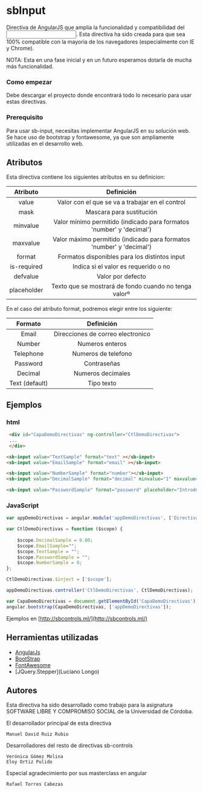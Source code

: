 # sbInput

Directiva de AngularJS que amplia la funcionalidad y compatibilidad del <input></input>.
Esta directiva ha sido creada para que sea 100% compatible con la mayoria de los navegadores (especialmente con IE y Chrome).

NOTA: Esta en una fase inicial y en un futuro esperamos dotarla de mucha más funcionalidad.

### Como empezar

Debe descargar el proyecto donde encontrará todo lo necesario para usar estas directivas.  

### Prerequisito

Para usar sb-input, necesitas implementar AngularJS en su solución web. 
Se hace uso de bootstrap y fontawesome, ya que son ampliamente utilizadas en el desarrollo web. 

## Atributos

Esta directiva contiene los siguientes atributos en su definicion:

| Atributo    | Definición                                                           |
|:-----------:|:--------------------------------------------------------------------:|
| value       | Valor con el que se va a trabajar en el control                      |
| mask        | Mascara para sustitución                                             |
| minvalue    | Valor mínimo permitido (indicado para formatos 'number' y 'decimal') |
| maxvalue    | Valor máximo permitido (indicado para formatos 'number' y 'decimal') | 
| format      | Formatos disponibles para los distintos input                        |
| is-required | Indica si el valor es requerido o no                                 |
| defvalue    | Valor por defecto                                                    |
| placeholder | Texto que se mostrará de fondo cuando no tenga valorº                |

En el caso del atributo format, podremos elegir entre los siguiente:

| Formato        | Definición                        |
|:--------------:|:---------------------------------:|
| Email          | Direcciones de correo electronico |
| Number         | Numeros enteros                   |
| Telephone      | Numeros de telefono               |
| Password       | Contraseñas                       |
| Decimal        | Numeros decimales                 |
| Text (default) | Tipo texto                        |

## Ejemplos

### html

```html
 <div id="CapaDemoDirectivas" ng-controller="CtlDemoDirectivas">
 ...
 </div>
```

```html
<sb-input value="TextSample" format="text" ></sb-input>
<sb-input value="EmailSample" format="email" ></sb-input>
```

```html
<sb-input value="NumberSample" format="number"></sb-input>
<sb-input value="DecimalSample" format="decimal" minvalue="1" maxvalue="5"></sb-input>
```

```html
<sb-input value="PasswordSample" format="password" placeholder="Introduzca su contraseña" is-required="true"></sb-input>
```

### JavaScript 

```javascript
var appDemoDirectivas = angular.module('appDemoDirectivas', ['Directivas']);

var CtlDemoDirectivas = function ($scope) {
	
	$scope.DecimalSample = 0.00;
	$scope.EmailSample="";
    $scope.TextSample = "";
    $scope.PasswordSample = "";
    $scope.NumberSample = 0;
};

CtlDemoDirectivas.$inject = ['$scope'];

appDemoDirectivas.controller('CtlDemoDirectivas', CtlDemoDirectivas);

var CapaDemoDirectivas = document.getElementById('CapaDemoDirectivas');
angular.bootstrap(CapaDemoDirectivas, ['appDemoDirectivas']);

```
Ejemplos en [http://sbcontrols.ml/](http://sbcontrols.ml/) 

## Herramientas utilizadas

  * [AngularJs](https://angularjs.org/)
  * [BootStrap](http://getbootstrap.com/getting-started/)
  * [FontAwesome](http://fontawesome.io/)	
  * [JQuery.Stepper](Luciano Longo)

## Autores

Esta directiva ha sido desarrollado como trabajo para la asignatura SOFTWARE LIBRE Y COMPROMISO SOCIAL de la Universidad de Córdoba.

El desarrollador principal de esta directiva 

```
Manuel David Ruiz Rubio
```

Desarrolladores del resto de directivas sb-controls

```
Verónica Gómez Molina
Eloy Ortiz Pulido
``` 

Especial agradecimiento por sus masterclass en angular

```
Rafael Torres Cabezas
```
